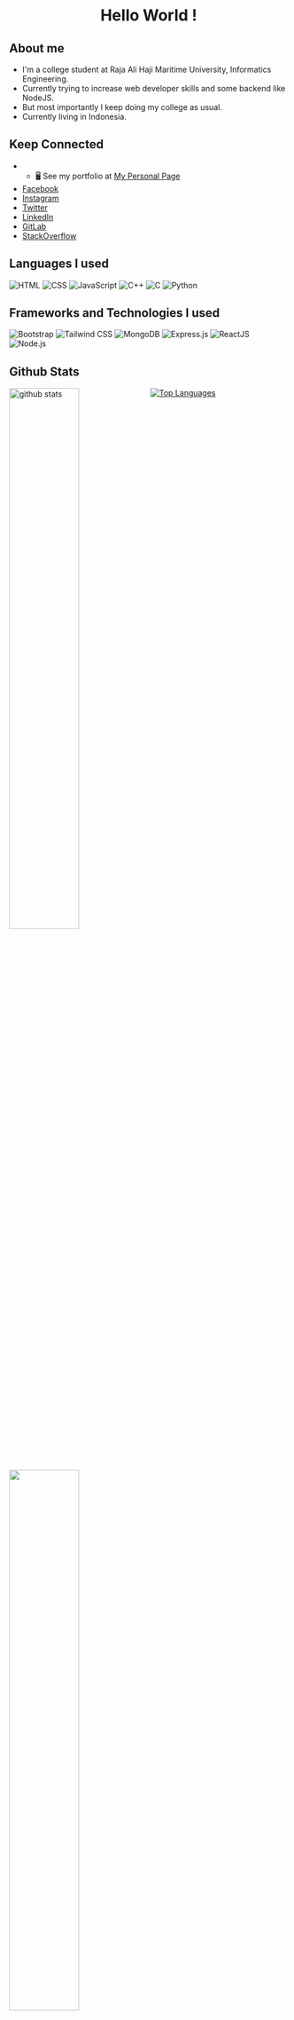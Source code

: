 <h1 align="center">  Hello World ! </h1>


## 	 About me
- I'm a college student at Raja Ali Haji Maritime University, Informatics Engineering.
- Currently trying to increase web developer skills and some backend like NodeJS.
- But most importantly I keep doing my college as usual.
- Currently living in Indonesia.

## Keep Connected
- * 🖥️  See my portfolio at [My Personal Page](http://arifian853.github.io) 
- [Facebook](https://www.facebook.com/arifian.syaputra.9/)
- [Instagram](https://www.instagram.com/arifiansaputra_/)
- [Twitter](https://twitter.com/ArifianSaputra1)
- [LinkedIn](https://www.linkedin.com/in/arifian-saputra-08135a178/)
- [GitLab](https://gitlab.com/2001020029)
- [StackOverflow](https://stackoverflow.com/users/13294082/arifian-saputra)

## Languages I used

<img alt="HTML" src="https://img.shields.io/badge/-HTML-E34F26?logo=html5&logoColor=black&style=for-the-badge"> <img alt="CSS" src="https://img.shields.io/badge/-CSS-1572B6?logo=CSS3&logoColor=black&style=for-the-badge"> <img alt="JavaScript" src="https://img.shields.io/badge/-JavaScript-F7DF1E?logo=javascript&logoColor=black&style=for-the-badge">
<img alt="C++" src="https://img.shields.io/badge/-C++-00599C?logo=c++&logoColor=black&style=for-the-badge"> <img alt="C" src="https://img.shields.io/badge/-C-A8B9CC?logo=c&logoColor=black&style=for-the-badge"> <img alt="Python" src="https://img.shields.io/badge/-Python-3776AB?logo=python&logoColor=black&style=for-the-badge">

## Frameworks and Technologies I used
<img alt="Bootstrap" src="https://img.shields.io/badge/-Bootstrap-7952B3?logo=bootstrap&logoColor=black&style=for-the-badge"> <img alt="Tailwind CSS" src="https://img.shields.io/badge/-TailwindCSS-2596BE?logo=tailwindcss&logoColor=black&style=for-the-badge"> <img alt="MongoDB" src="https://img.shields.io/badge/-MongoDB-47A248?logo=MongoDB&logoColor=black&style=for-the-badge"> <img alt="Express.js" src="https://img.shields.io/badge/-Express.js-339933?logo=express&logoColor=black&style=for-the-badge"> <img alt="ReactJS" src="https://img.shields.io/badge/-ReactJS-61DAFB?logo=react&logoColor=black&style=for-the-badge"> <img alt="Node.js" src="https://img.shields.io/badge/-Node.js-339933?logo=node.js&logoColor=black&style=for-the-badge"> 


## Github Stats
<img src="https://github-readme-stats.vercel.app/api?username=arifian853&show_icons=true&theme=tokyonight" alt="github stats" width="50%" align="left"/>
<img src="https://github-readme-streak-stats.herokuapp.com/?user=arifian853&theme=dark" width="50%" align="left">

[![Top Languages](https://github-readme-stats.vercel.app/api/top-langs/?username=arifian853&layout=compact)](https://github.com/anuraghazra/github-readme-stats)

